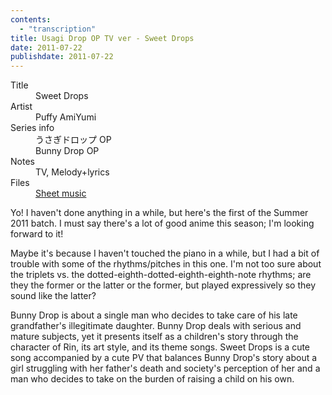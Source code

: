 ```yaml
---
contents:
  - "transcription"
title: Usagi Drop OP TV ver - Sweet Drops
date: 2011-07-22
publishdate: 2011-07-22
---
```


<dl>
  <dt>Title</dt>
  <dd>Sweet Drops</dd>

  <dt>Artist</dt>
  <dd>Puffy AmiYumi</dd>

  <dt>Series info</dt>
  <dd>うさぎドロップ OP</dd>
  <dd>Bunny Drop OP</dd>

  <dt>Notes</dt>
  <dd>TV, Melody+lyrics</dd>

  <dt>Files</dt>
  <dd><a href="/files/sheetmusic/sweet_drops.pdf">Sheet music</a></dd>
</dl>

Yo! I haven't done anything in a while, but here's the first of the
Summer 2011 batch.  I must say there's a lot of good anime this season;
I'm looking forward to it!

Maybe it's because I haven't touched the piano in a while, but I had a
bit of trouble with some of the rhythms/pitches in this one.  I'm not
too sure about the triplets vs. the
dotted-eighth-dotted-eighth-eighth-note rhythms; are they the former or
the latter or the former, but played expressively so they sound like the
latter?

Bunny Drop is about a single man who decides to take care of his late
grandfather's illegitimate daughter.  Bunny Drop deals with serious and
mature subjects, yet it presents itself as a children's story through
the character of Rin, its art style, and its theme songs.  Sweet Drops
is a cute song accompanied by a cute PV that balances Bunny Drop's story
about a girl struggling with her father's death and society's perception
of her and a man who decides to take on the burden of raising a child on
his own.
